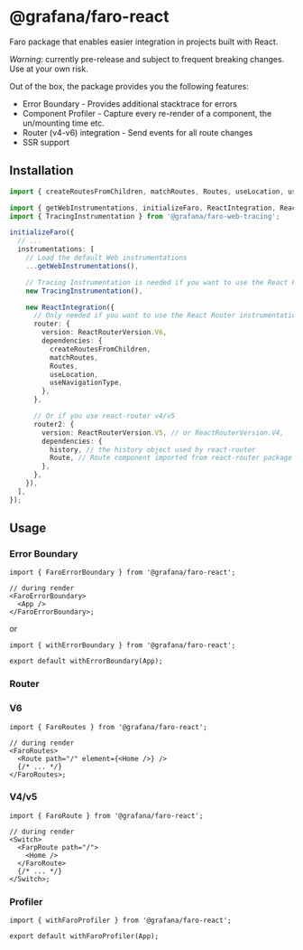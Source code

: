 # @grafana/faro-react

Faro package that enables easier integration in projects built with React.

_Warning_: currently pre-release and subject to frequent breaking changes. Use at your own risk.

Out of the box, the package provides you the following features:

- Error Boundary - Provides additional stacktrace for errors
- Component Profiler - Capture every re-render of a component, the un/mounting time etc.
- Router (v4-v6) integration - Send events for all route changes
- SSR support

## Installation

```ts
import { createRoutesFromChildren, matchRoutes, Routes, useLocation, useNavigationType } from 'react-router-dom';

import { getWebInstrumentations, initializeFaro, ReactIntegration, ReactRouterVersion } from '@grafana/faro-react';
import { TracingInstrumentation } from '@grafana/faro-web-tracing';

initializeFaro({
  // ...
  instrumentations: [
    // Load the default Web instrumentations
    ...getWebInstrumentations(),

    // Tracing Instrumentation is needed if you want to use the React Profiler
    new TracingInstrumentation(),

    new ReactIntegration({
      // Only needed if you want to use the React Router instrumentation
      router: {
        version: ReactRouterVersion.V6,
        dependencies: {
          createRoutesFromChildren,
          matchRoutes,
          Routes,
          useLocation,
          useNavigationType,
        },
      },

      // Or if you use react-router v4/v5
      router2: {
        version: ReactRouterVersion.V5, // or ReactRouterVersion.V4,
        dependencies: {
          history, // the history object used by react-router
          Route, // Route component imported from react-router package
        },
      },
    }),
  ],
});
```

## Usage

### Error Boundary

```tsx
import { FaroErrorBoundary } from '@grafana/faro-react';

// during render
<FaroErrorBoundary>
  <App />
</FaroErrorBoundary>;
```

or

```tsx
import { withErrorBoundary } from '@grafana/faro-react';

export default withErrorBoundary(App);
```

### Router

### V6

```tsx
import { FaroRoutes } from '@grafana/faro-react';

// during render
<FaroRoutes>
  <Route path="/" element={<Home />} />
  {/* ... */}
</FaroRoutes>;
```

### V4/v5

```tsx
import { FaroRoute } from '@grafana/faro-react';

// during render
<Switch>
  <FarpRoute path="/">
    <Home />
  </FaroRoute>
  {/* ... */}
</Switch>;
```

### Profiler

```tsx
import { withFaroProfiler } from '@grafana/faro-react';

export default withFaroProfiler(App);
```
